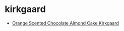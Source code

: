 # kirkgaard

 * [Orange Scented Chocolate Almond Cake Kirkgaard](index/o/orange-scented-chocolate-almond-cake-kirkgaard-13256.json)
